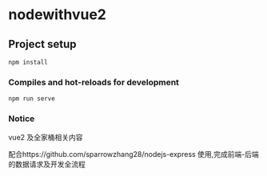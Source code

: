 # nodewithvue2

## Project setup

```
npm install
```

### Compiles and hot-reloads for development

```
npm run serve
```

### Notice

vue2 及全家桶相关内容

配合https://github.com/sparrowzhang28/nodejs-express 使用,完成前端-后端的数据请求及开发全流程

